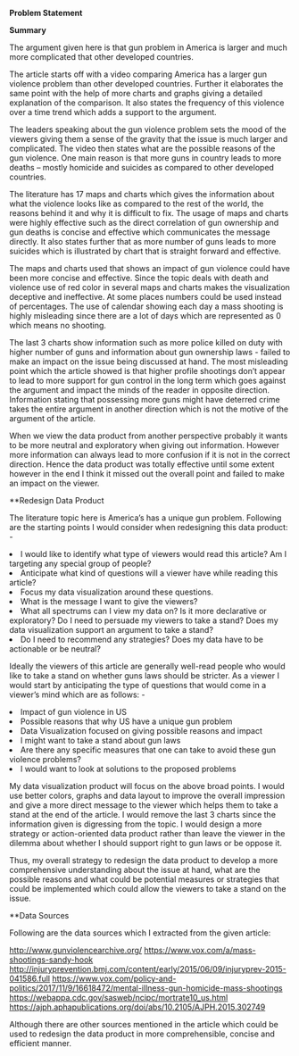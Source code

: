 <b>Problem Statement</b>

<b>Summary</b>

The argument given here is that gun problem in America is larger and much more complicated that other developed countries.

The article starts off with a video comparing America has a larger gun violence problem than other developed countries. Further it elaborates the same point with the help of more charts and graphs giving a detailed explanation of the comparison. It also states the frequency of this violence over a time trend which adds a support to the argument. 

The leaders speaking about the gun violence problem sets the mood of the viewers giving them a sense of the gravity that the issue is much larger and complicated. The video then states what are the possible reasons of the gun violence. One main reason is that more guns in country leads to more deaths – mostly homicide and suicides as compared to other developed countries.

The literature has 17 maps and charts which gives the information about what the violence looks like as compared to the rest of the world, the reasons behind it and why it is difficult to fix. The usage of maps and charts were highly effective such as the direct correlation of gun ownership and gun deaths is concise and effective which communicates the message directly. It also states further that as more number of guns leads to more suicides which is illustrated by chart that is straight forward and effective.

The maps and charts used that shows an impact of gun violence could have been more concise and effective. Since the topic deals with death and violence use of red color in several maps and charts makes the visualization deceptive and ineffective. At some places numbers could be used instead of percentages. The use of calendar showing each day a mass shooting is highly misleading since there are a lot of days which are represented as 0 which means no shooting.

The last 3 charts show information such as more police killed on duty with higher number of guns and information about gun ownership laws - failed to make an impact on the issue being discussed at hand. The most misleading point which the article showed is that higher profile shootings don’t appear to lead to more support for gun control in the long term which goes against the argument and impact the minds of the reader in opposite direction. Information stating that possessing more guns might have deterred crime takes the entire argument in another direction which is not the motive of the argument of the article. 

When we view the data product from another perspective probably it wants to be more neutral and exploratory when giving out information. However more information can always lead to more confusion if it is not in the correct direction. Hence the data product was totally effective until some extent however in the end I think it missed out the overall point and failed to make an impact on the viewer.

**Redesign Data Product

The literature topic here is America’s has a unique gun problem. Following are the starting points I would consider when redesigning this data product: - 

<li>	I would like to identify what type of viewers would read this article? Am I targeting any special group of people?
<li>	Anticipate what kind of questions will a viewer have while reading this article?
<li>	Focus my data visualization around these questions.
<li>	What is the message I want to give the viewers? 
<li>	What all spectrums can I view my data on? Is it more declarative or exploratory? Do I need to persuade my viewers to take a stand? Does my data visualization support an argument to take a stand?
<li>	Do I need to recommend any strategies? Does my data have to be actionable or be neutral?

Ideally the viewers of this article are generally well-read people who would like to take a stand on whether guns laws should be stricter. As a viewer I would start by anticipating the type of questions that would come in a viewer’s mind which are as follows: - 

<li>	Impact of gun violence in US
<li>	Possible reasons that why US have a unique gun problem
<li>	Data Visualization focused on giving possible reasons and impact
<li>	I might want to take a stand about gun laws
<li>	Are there any specific measures that one can take to avoid these gun violence problems?
<li>	I would want to look at solutions to the proposed problems

My data visualization product will focus on the above broad points. I would use better colors, graphs and data layout to improve the overall impression and give a more direct message to the viewer which helps them to take a stand at the end of the article. I would remove the last 3 charts since the information given is digressing from the topic. I would design a more strategy or action-oriented data product rather than leave the viewer in the dilemma about whether I should support right to gun laws or be oppose it.

Thus, my overall strategy to redesign the data product to develop a more comprehensive understanding about the issue at hand, what are the possible reasons and what could be potential measures or strategies that could be implemented which could allow the viewers to take a stand on the issue.

**Data Sources

Following are the data sources which I extracted from the given article:

http://www.gunviolencearchive.org/ 
https://www.vox.com/a/mass-shootings-sandy-hook 
http://injuryprevention.bmj.com/content/early/2015/06/09/injuryprev-2015-041586.full 
https://www.vox.com/policy-and-politics/2017/11/9/16618472/mental-illness-gun-homicide-mass-shootings 
https://webappa.cdc.gov/sasweb/ncipc/mortrate10_us.html 
https://ajph.aphapublications.org/doi/abs/10.2105/AJPH.2015.302749 

Although there are other sources mentioned in the article which could be used to redesign the data product in more comprehensible, concise and efficient manner.

